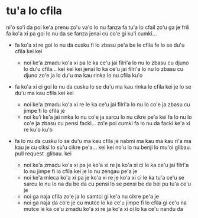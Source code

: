 # tu'a lo cfila
ni'o so'i da poi ke'a prenu zo'u va'o lo nu fanza fa tu'a lo cfail zo'u ga je frili fa ko'a xi pa goi lo nu da se fanza jenai cu co'e gi ku'i cumki...

* fa ko'a xi re goi lo nu da cusku fi lo zbasu pe'a be le cfila fe lo se du'u cfila kei kei

  * noi ke'a zmadu ko'a xi pa le ka ce'u jai filri'a lo nu lo zbasu cu djuno lo du'u cfila... kei kei kei jenai lo ka ce'u jai filri'a lo nu lo zbasu cu djuno zo'e ja lo du'u ma kau rinka lo nu cfila ku'o

* fa ko'a xi ci goi lo nu da cusku lo se du'u ma kau rinka le cfila kei je lo se du'u ma kau cfila kei kei

  * noi ke'a zmadu ko'a xi re le ka ce'u jai filri'a lo nu lo co'e ja zbasu cu jimpe fi lo cfila je
  * noi ku'i ke'a jai rinka lo nu co'e ja sarcu lo nu cikre pe'a kei fa lo nu lo co'e ja zbasu cu pensi facki... zo'e poi cumki fa lo nu da facki ke'a xi re ku'o ku'o

* fa lo nu da cusku lo se du'u ma kau cfila je nabmi ma kau ma kau ri'a ma kau je cu ciksi lo su'u cikre pe'a... kei kei no'u lo nu benji lo mu'oi glibau. pull request .glibau. kei

  * noi ke'a zmadu ko'a xi pa je ko'a xi re je ko'a xi ci le ka ce'u jai filri'a lo nu jimpe fi lo cfila kei je lo nu zengau pe'a je
  * noi ke'a mleca ko'a xi pa je ko'a xi re je ko'a xi ci le ka tu'a ce'u se sarcu lo nu lo na du be da cu pensi lo se pensi be da bei pu tu'a ce'u je
  * noi ga naja cfila zo'e ja lo samtci gi ke'a nu cikre pe'a je
  * noi ga naja da co'e je cu mutce lo ka ce'u jimpe fi lo cfila gi ce'u na mutce le ka ce'u zmadu ko'a xi re ja ko'a xi ci lo ka ce'u nandu da
